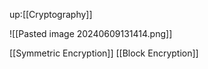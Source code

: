 up:[[Cryptography]]

![[Pasted image 20240609131414.png]]

[[Symmetric Encryption]] [[Block Encryption]]